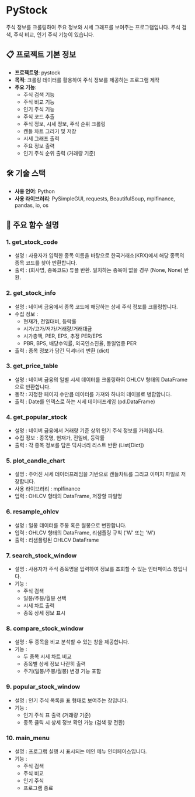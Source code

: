 # PyStock

주식 정보를 크롤링하여 주요 정보와 시세 그래프를 보여주는 프로그램입니다.
주식 검색, 주식 비교, 인기 주식 기능이 있습니다.

## 📋 프로젝트 기본 정보

- **프로젝트명**: pystock
- **목적**: 크롤링 데이터를 활용하여 주식 정보를 제공하는 프로그램 제작
- **주요 기능**:
    - 주식 검색 기능
    - 주식 비교 기능
    - 인기 주식 기능
    - 주식 코드 추출
    - 주식 정보, 시세 정보, 주식 순위 크롤링
    - 캔들 차트 그리기 및 저장
    - 시세 그래프 출력
    - 주요 정보 출력
    - 인기 주식 순위 출력 (거래량 기준)

## 🛠 기술 스택

- **사용 언어**: Python
- **사용 라이브러리**: PySimpleGUI, requests, BeautifulSoup, mplfinance, pandas, io, os

## 📝  주요 함수 설명

### 1. get_stock_code
- 설명 : 사용자가 입력한 종목 이름을 바탕으로 한국거래소(KRX)에서 해당 종목의 종목 코드를 찾아 반환합니다.
- 출력 : (회사명, 종목코드) 튜플 반환. 일치하는 종목이 없을 경우 (None, None) 반환.

### 2. get_stock_info
- 설명 : 네이버 금융에서 종목 코드에 해당하는 상세 주식 정보를 크롤링합니다.
- 수집 정보 :
    - 현재가, 전일대비, 등락률
    - 시가/고가/저가/거래량/거래대금
    - 시가총액, PER, EPS, 추정 PER/EPS
    - PBR, BPS, 배당수익률, 외국인소진율, 동일업종 PER
- 출력 : 종목 정보가 담긴 딕셔너리 반환 (dict)

### 3. get_price_table
- 설명 : 네이버 금융의 일별 시세 데이터를 크롤링하여 OHLCV 형태의 DataFrame으로 반환합니다.
- 동작 : 지정한 페이지 수만큼 데이터를 가져와 하나의 테이블로 병합합니다.
- 출력 : Date를 인덱스로 하는 시세 데이터프레임 (pd.DataFrame)

### 4. get_popular_stock
- 설명 : 네이버 금융에서 거래량 기준 상위 인기 주식 정보를 가져옵니다.
- 수집 정보 : 종목명, 현재가, 전일비, 등락률
- 출력 : 각 종목 정보를 담은 딕셔너리 리스트 반환 (List[Dict])

### 5. plot_candle_chart
- 설명 : 주어진 시세 데이터프레임을 기반으로 캔들차트를 그리고 이미지 파일로 저장합니다.
- 사용 라이브러리 : mplfinance
- 입력 : OHLCV 형태의 DataFrame, 저장할 파일명

### 6. resample_ohlcv
- 설명 : 일봉 데이터를 주봉 혹은 월봉으로 변환합니다.
- 입력 : OHLCV 형태의 DataFrame, 리샘플링 규칙 ('W' 또는 'M')
- 출력 : 리샘플링된 OHLCV DataFrame

### 7. search_stock_window
- 설명 : 사용자가 주식 종목명을 입력하여 정보를 조회할 수 있는 인터페이스 창입니다.
- 기능 :
    - 주식 검색
    - 일봉/주봉/월봉 선택
    - 시세 차트 출력
    - 종목 상세 정보 표시

### 8. compare_stock_window
- 설명 : 두 종목을 비교 분석할 수 있는 창을 제공합니다.
- 기능 :
    - 두 종목 시세 차트 비교
    - 종목별 상세 정보 나란히 출력
    - 주기(일봉/주봉/월봉) 변경 기능 포함

### 9. popular_stock_window
- 설명 : 인기 주식 목록을 표 형태로 보여주는 창입니다.
- 기능 :
    - 인기 주식 표 출력 (거래량 기준)
    - 종목 클릭 시 상세 정보 확인 가능 (검색 창 전환)

### 10. main_menu
- 설명 : 프로그램 실행 시 표시되는 메인 메뉴 인터페이스입니다.
- 기능 :
    - 주식 검색
    - 주식 비교
    - 인기 주식
    - 프로그램 종료